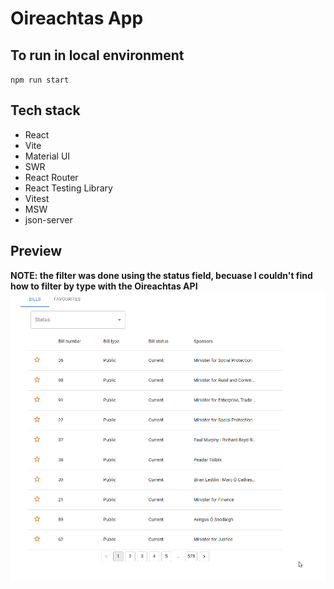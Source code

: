 # Oireachtas App

## To run in local environment

`npm run start`

## Tech stack

- React
- Vite
- Material UI
- SWR
- React Router
- React Testing Library
- Vitest
- MSW
- json-server

## Preview

**NOTE: the filter was done using the status field, becuase I couldn't find how to filter by type with the Oireachtas API**
![Preview](preview.gif)
